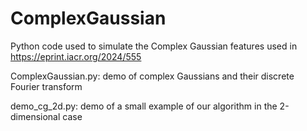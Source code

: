 # ComplexGaussian

Python code used to simulate the Complex Gaussian features used in https://eprint.iacr.org/2024/555

ComplexGaussian.py: demo of complex Gaussians and their discrete Fourier transform

demo_cg_2d.py: demo of a small example of our algorithm in the 2-dimensional case
